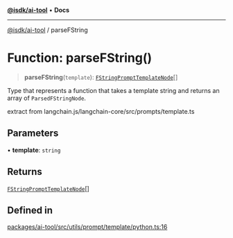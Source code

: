 [**@isdk/ai-tool**](../README.md) • **Docs**

***

[@isdk/ai-tool](../globals.md) / parseFString

# Function: parseFString()

> **parseFString**(`template`): [`FStringPromptTemplateNode`](../type-aliases/FStringPromptTemplateNode.md)[]

Type that represents a function that takes a template string and
returns an array of `ParsedFStringNode`.

extract from langchain.js/langchain-core/src/prompts/template.ts

## Parameters

• **template**: `string`

## Returns

[`FStringPromptTemplateNode`](../type-aliases/FStringPromptTemplateNode.md)[]

## Defined in

[packages/ai-tool/src/utils/prompt/template/python.ts:16](https://github.com/isdk/ai-tool.js/blob/e324043799402aa2caa41711a9168487ab85c166/src/utils/prompt/template/python.ts#L16)

